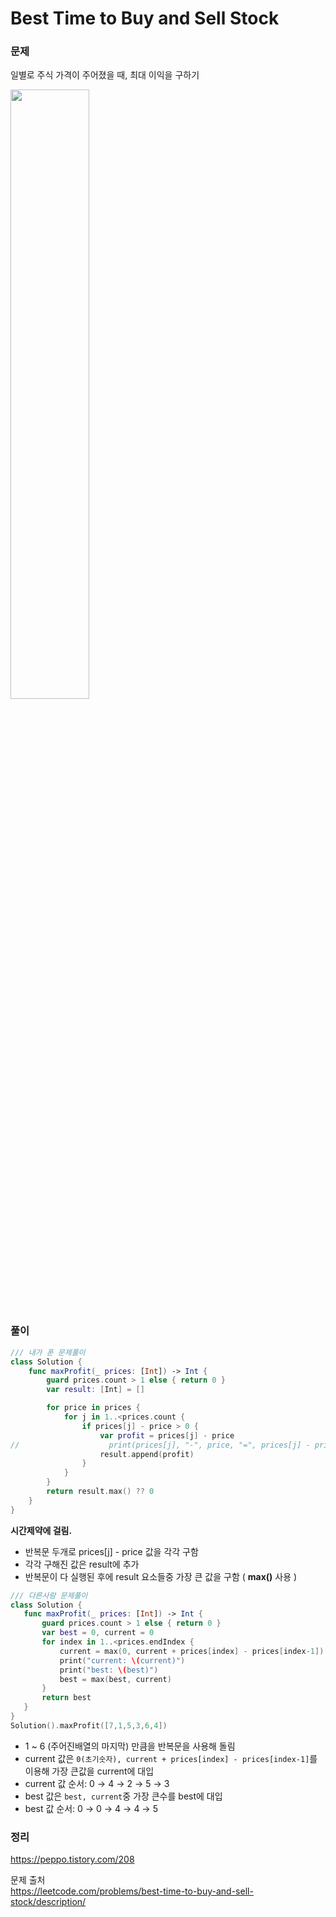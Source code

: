 #  Best Time to Buy and Sell Stock

### 문제

일별로 주식 가격이 주어졌을 때, 최대 이익을 구하기

<img width="50%" src = "https://github.com/Bhoon-coding/Algorithm.swiftpm/assets/64088377/bcb49a39-f670-49b2-b0b8-e5c719adc81b">

### 풀이 <br>

```swift 
/// 내가 푼 문제풀이
class Solution {
    func maxProfit(_ prices: [Int]) -> Int {
        guard prices.count > 1 else { return 0 }
        var result: [Int] = []

        for price in prices {
            for j in 1..<prices.count {
                if prices[j] - price > 0 {
                    var profit = prices[j] - price
//                    print(prices[j], "-", price, "=", prices[j] - price)
                    result.append(profit)
                }
            }
        }
        return result.max() ?? 0
    }
}
```
**시간제약에 걸림.** 

- 반복문 두개로 prices[j] - price 값을 각각 구함
- 각각 구해진 값은 result에 추가
- 반복문이 다 실행된 후에 result 요소들중 가장 큰 값을 구함 ( **max()** 사용 )

```swift
/// 다른사람 문제풀이
class Solution {
   func maxProfit(_ prices: [Int]) -> Int {
       guard prices.count > 1 else { return 0 }
       var best = 0, current = 0
       for index in 1..<prices.endIndex {
           current = max(0, current + prices[index] - prices[index-1])
           print("current: \(current)")
           print("best: \(best)")
           best = max(best, current)
       }
       return best
   }
}
Solution().maxProfit([7,1,5,3,6,4])
```
- 1 ~ 6 (주어진배열의 마지막) 만큼을 반복문을 사용해 돌림
- current 값은 `0(초기숫자), current + prices[index] - prices[index-1]`를 이용해 가장 큰값을 current에 대입
- current 값 순서: 0 → 4 → 2 → 5 → 3 
- best 값은 `best, current`중 가장 큰수를 best에 대입
- best 값 순서: 0 → 0 → 4 → 4 → 5 

### 정리 <br>
https://peppo.tistory.com/208

문제 출처 <br>
https://leetcode.com/problems/best-time-to-buy-and-sell-stock/description/
